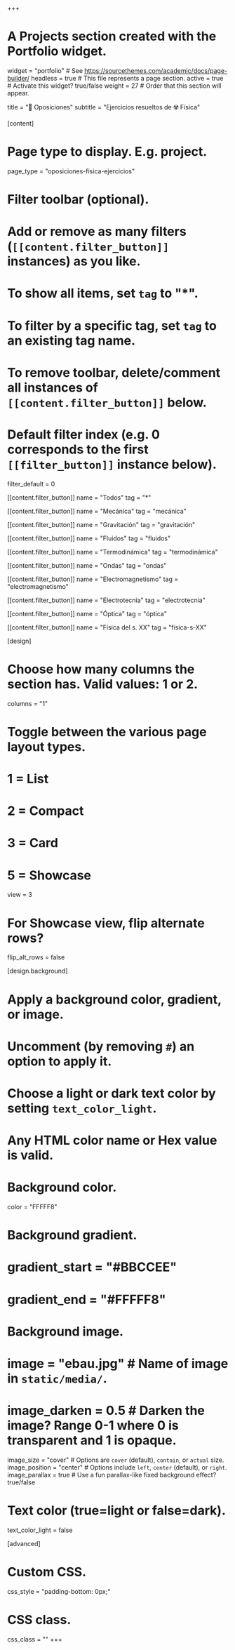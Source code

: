 +++
# A Projects section created with the Portfolio widget.
widget = "portfolio"  # See https://sourcethemes.com/academic/docs/page-builder/
headless = true  # This file represents a page section.
active = true  # Activate this widget? true/false
weight = 27  # Order that this section will appear.

title = "📝 Oposiciones"
subtitle = "Ejercicios resueltos de ☢️ Física"

[content]
  # Page type to display. E.g. project.
  page_type = "oposiciones-fisica-ejercicios"
  
  # Filter toolbar (optional).
  # Add or remove as many filters (`[[content.filter_button]]` instances) as you like.
  # To show all items, set `tag` to "*".
  # To filter by a specific tag, set `tag` to an existing tag name.
  # To remove toolbar, delete/comment all instances of `[[content.filter_button]]` below.
  
  # Default filter index (e.g. 0 corresponds to the first `[[filter_button]]` instance below).
  filter_default = 0
  
  [[content.filter_button]]
    name = "Todos"
    tag = "*"  
	
  [[content.filter_button]]
    name = "Mecánica"
    tag = "mecánica"
	
  [[content.filter_button]]
    name = "Gravitación"
    tag = "gravitación"
	
  [[content.filter_button]]
    name = "Fluidos"
    tag = "fluidos"
	
  [[content.filter_button]]
    name = "Termodinámica"
    tag = "termodinámica"	

  [[content.filter_button]]
    name = "Ondas"
    tag = "ondas"
	
  [[content.filter_button]]
    name = "Electromagnetismo"
    tag = "electromagnetismo"
	
  [[content.filter_button]]
    name = "Electrotecnia"
    tag = "electrotecnia"
	
  [[content.filter_button]]
    name = "Óptica"
    tag = "óptica"
	
  [[content.filter_button]]
    name = "Física del s. XX"
    tag = "física-s-XX"	

[design]
  # Choose how many columns the section has. Valid values: 1 or 2.
  columns = "1"

  # Toggle between the various page layout types.
  #   1 = List
  #   2 = Compact
  #   3 = Card
  #   5 = Showcase
  view = 3

  # For Showcase view, flip alternate rows?
  flip_alt_rows = false

[design.background]
  # Apply a background color, gradient, or image.
  #   Uncomment (by removing `#`) an option to apply it.
  #   Choose a light or dark text color by setting `text_color_light`.
  #   Any HTML color name or Hex value is valid.

  # Background color.
  color = "FFFFF8"
  
  # Background gradient.
  # gradient_start = "#BBCCEE"
  # gradient_end = "#FFFFF8"
  
  # Background image.
  # image = "ebau.jpg"  # Name of image in `static/media/`.
  # image_darken = 0.5  # Darken the image? Range 0-1 where 0 is transparent and 1 is opaque.
  image_size = "cover"  #  Options are `cover` (default), `contain`, or `actual` size.
  image_position = "center"  # Options include `left`, `center` (default), or `right`.
  image_parallax = true  # Use a fun parallax-like fixed background effect? true/false
  
  # Text color (true=light or false=dark).
  text_color_light = false
  
[advanced]
 # Custom CSS. 
 css_style = "padding-bottom: 0px;"
 
 # CSS class.
 css_class = ""
+++